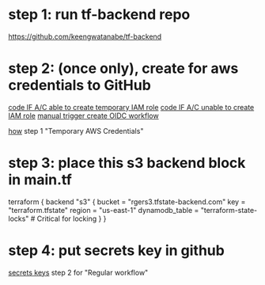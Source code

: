 # step 1: run tf-backend repo
https://github.com/keengwatanabe/tf-backend

# step 2: (once only), create for aws credentials to GitHub
[code IF A/C able to create temporary IAM role](./docs/bootstrap-tf.md)
[code IF A/C unable to create IAM role](./docs/usingCurrPrivileges.md)
[manual trigger create OIDC workflow](./docs/manualTrigger.md)

[how](./docs/accesskeys.md) step 1 "Temporary AWS Credentials"

# step 3: place this s3 backend block in main.tf
terraform {
  backend "s3" {
    bucket = "rgers3.tfstate-backend.com"
    key = "terraform.tfstate"
    region = "us-east-1"
    dynamodb_table = "terraform-state-locks"  # Critical for locking
  }
}

# step 4: put secrets key in github
[secrets keys](./docs/accesskeys.md) step 2 for "Regular workflow"

